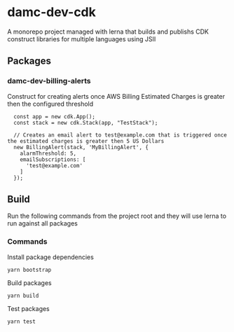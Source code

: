 # damc-dev-cdk

A monorepo project managed with lerna that builds and publishs CDK construct libraries for multiple languages using JSII

## Packages

### damc-dev-billing-alerts

Construct for creating alerts once AWS Billing Estimated Charges is greater then the configured threshold

```
  const app = new cdk.App();
  const stack = new cdk.Stack(app, "TestStack");

  // Creates an email alert to test@example.com that is triggered once the estimated charges is greater then 5 US Dollars
  new BillingAlert(stack, 'MyBillingAlert', {
    alarmThreshold: 5,
    emailSubscriptions: [
      'test@example.com'
    ]
  });
```

## Build 

Run the following commands from the project root and they will use lerna to run against all packages

### Commands

Install package dependencies

```
yarn bootstrap
```

Build packages

```
yarn build
```

Test packages

```
yarn test
```

